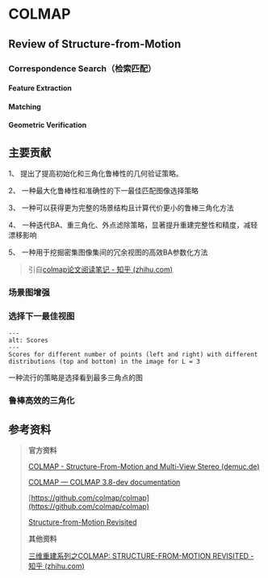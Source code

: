 # COLMAP

## Review of Structure-from-Motion

### Correspondence Search（检索匹配）

#### Feature Extraction

#### Matching

#### Geometric Verification

## 主要贡献

1、 提出了提高初始化和三角化鲁棒性的几何验证策略。

2、 一种最大化鲁棒性和准确性的下一最佳匹配图像选择策略

3、 一种可以获得更为完整的场景结构且计算代价更小的鲁棒三角化方法

4、 一种迭代BA、重三角化、外点滤除策略，显著提升重建完整性和精度，减轻漂移影响

5、 一种用于挖掘密集图像集间的冗余视图的高效BA参数化方法

> 引自[colmap论文阅读笔记 - 知乎 (zhihu.com)](https://zhuanlan.zhihu.com/p/610288048)
>

### 场景图增强

### 选择下一最佳视图

```{figure} assets/Scores.png
---
alt: Scores
---
Scores for different number of points (left and right) with different distributions (top and bottom) in the image for L = 3
```

一种流行的策略是选择看到最多三角点的图

### 鲁棒高效的三角化

## 参考资料



> **官方资料**
>
> [COLMAP - Structure-From-Motion and Multi-View Stereo (demuc.de)](https://demuc.de/colmap/#tutorial)
>
> [COLMAP — COLMAP 3.8-dev documentation](https://colmap.github.io/index.html)
>
> [https://github.com/colmap/colmap](https://github.com/colmap/colmap)
>
> [Structure-from-Motion Revisited](./papers/Structure-from-Motion.pdf)
>
> **其他资料**
>
> [三维重建系列之COLMAP: STRUCTURE-FROM-MOTION REVISITED - 知乎 (zhihu.com)](https://zhuanlan.zhihu.com/p/268184721)


